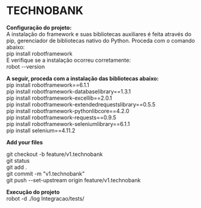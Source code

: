 # TECHNOBANK

**Configuração do projeto:**<br>
A instalação do framework e suas bibliotecas auxiliares é feita através do pip, gerenciador de bibliotecas nativo do Python. Proceda com o comando abaixo:<br>
pip install robotframework
<br>
E verifique se a instalação ocorreu corretamente:<br>
robot --version<br>

**A seguir, proceda com a instalação das bibliotecas abaixo:**<br>
pip install robotframework==6.1.1<br>
pip install robotframework-databaselibrary==1.3.1<br>
pip install robotframework-excellib==2.0.1<br>
pip install robotframework-extendedrequestslibrary==0.5.5<br>
pip install robotframework-pythonlibcore==4.2.0<br>
pip install robotframework-requests==0.9.5<br>
pip install robotframework-seleniumlibrary==6.1.1<br>
pip install selenium==4.11.2<br>

**Add your files**<br>

git checkout -b feature/v1.technobank<br>
git status<br>
git add .<br>
git commit -m "v1.technobank"<br>
git push --set-upstream origin feature/v1.technobank<br>

**Execução do projeto**<br>
robot -d ./log Integracao/tests/


 
